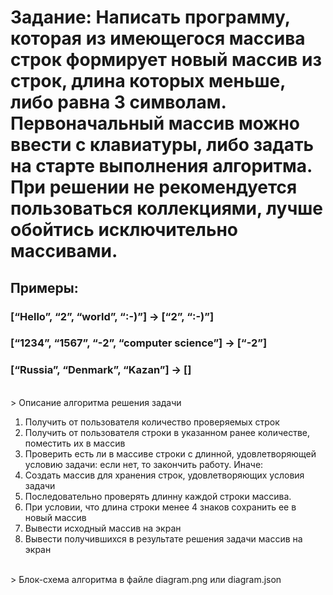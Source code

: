 # Задание: Написать программу, которая из имеющегося массива строк формирует новый массив из строк, длина которых меньше, либо равна 3 символам. Первоначальный массив можно ввести с клавиатуры, либо задать на старте выполнения алгоритма. При решении не рекомендуется пользоваться коллекциями, лучше обойтись исключительно массивами.
## Примеры:
### [“Hello”, “2”, “world”, “:-)”] → [“2”, “:-)”]
### [“1234”, “1567”, “-2”, “computer science”] → [“-2”]
### [“Russia”, “Denmark”, “Kazan”] → []
<br>
> Описание алгоритма решения задачи

1.  Получить от пользователя количество проверяемых строк
2.  Получить от пользователя строки в указанном ранее количестве, поместить их в массив
3.  Проверить есть ли в массиве строки с длинной, удовлетворяющей условию задачи: если нет, то закончить работу. Иначе:
4.  Создать массив для хранения строк, удовлетворяющих условия задачи
5.  Последовательно проверять длинну каждой строки массива.
6.  При условии, что длина строки менее 4 знаков сохранить ее в новый массив
7.  Вывести исходный массив на экран
8.  Вывести получившихся в результате решения задачи массив на экран

<br>
> Блок-схема алгоритма в файле diagram.png или diagram.json
<br>

